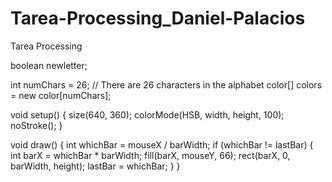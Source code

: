 # Tarea-Processing_Daniel-Palacios
Tarea Processing



boolean newletter;              

int numChars = 26;      // There are 26 characters in the alphabet
color[] colors = new color[numChars];

void setup() {
  size(640, 360);
  colorMode(HSB, width, height, 100); 
  noStroke();
}


void draw() {
  int whichBar = mouseX / barWidth;
  if (whichBar != lastBar) {
    int barX = whichBar * barWidth;
    fill(barX, mouseY, 66);
    rect(barX, 0, barWidth, height);
    lastBar = whichBar;
  }
}
